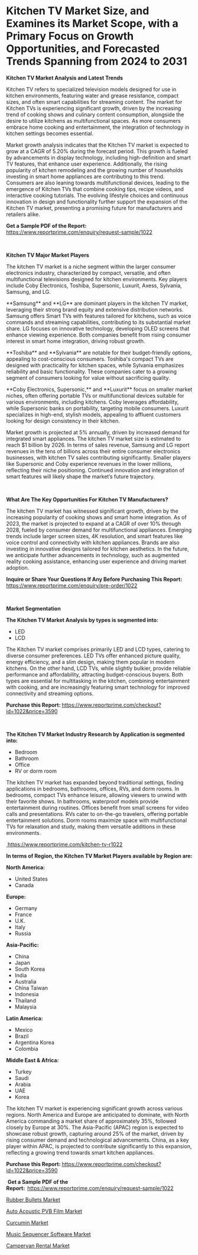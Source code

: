 <p><h1>Kitchen TV Market Size, and Examines its Market Scope, with a Primary Focus on Growth Opportunities, and Forecasted Trends Spanning from 2024 to 2031</h1></p><p><strong>Kitchen TV Market Analysis and Latest Trends</strong></p>
<p><p>Kitchen TV refers to specialized television models designed for use in kitchen environments, featuring water and grease resistance, compact sizes, and often smart capabilities for streaming content. The market for Kitchen TVs is experiencing significant growth, driven by the increasing trend of cooking shows and culinary content consumption, alongside the desire to utilize kitchens as multifunctional spaces. As more consumers embrace home cooking and entertainment, the integration of technology in kitchen settings becomes essential.</p><p>Market growth analysis indicates that the Kitchen TV market is expected to grow at a CAGR of 5.20% during the forecast period. This growth is fueled by advancements in display technology, including high-definition and smart TV features, that enhance user experience. Additionally, the rising popularity of kitchen remodeling and the growing number of households investing in smart home appliances are contributing to this trend. Consumers are also leaning towards multifunctional devices, leading to the emergence of Kitchen TVs that combine cooking tips, recipe videos, and interactive cooking tutorials. The evolving lifestyle choices and continuous innovation in design and functionality further support the expansion of the Kitchen TV market, presenting a promising future for manufacturers and retailers alike.</p></p>
<p><strong>Get a Sample PDF of the Report:&nbsp;</strong> <a href="https://www.reportprime.com/enquiry/request-sample/1022">https://www.reportprime.com/enquiry/request-sample/1022</a></p>
<p>&nbsp;</p>
<p><strong>Kitchen TV Major Market Players</strong></p>
<p><p>The kitchen TV market is a niche segment within the larger consumer electronics industry, characterized by compact, versatile, and often multifunctional televisions designed for kitchen environments. Key players include Coby Electronics, Toshiba, Supersonic, Luxurit, Axess, Sylvania, Samsung, and LG.</p><p>**Samsung** and **LG** are dominant players in the kitchen TV market, leveraging their strong brand equity and extensive distribution networks. Samsung offers Smart TVs with features tailored for kitchens, such as voice commands and streaming capabilities, contributing to its substantial market share. LG focuses on innovative technology, developing OLED screens that enhance viewing experience. Both companies benefit from rising consumer interest in smart home integration, driving robust growth.</p><p>**Toshiba** and **Sylvania** are notable for their budget-friendly options, appealing to cost-conscious consumers. Toshiba's compact TVs are designed with practicality for kitchen spaces, while Sylvania emphasizes reliability and basic functionality. These companies cater to a growing segment of consumers looking for value without sacrificing quality.</p><p>**Coby Electronics, Supersonic,** and **Luxurit** focus on smaller market niches, often offering portable TVs or multifunctional devices suitable for various environments, including kitchens. Coby leverages affordability, while Supersonic banks on portability, targeting mobile consumers. Luxurit specializes in high-end, stylish models, appealing to affluent customers looking for design consistency in their kitchen.</p><p>Market growth is projected at 5% annually, driven by increased demand for integrated smart appliances. The kitchen TV market size is estimated to reach $1 billion by 2026. In terms of sales revenue, Samsung and LG report revenues in the tens of billions across their entire consumer electronics businesses, with kitchen TV sales contributing significantly. Smaller players like Supersonic and Coby experience revenues in the lower millions, reflecting their niche positioning. Continued innovation and integration of smart features will likely shape the market’s future trajectory.</p></p>
<p>&nbsp;</p>
<p><strong>What Are The Key Opportunities For Kitchen TV Manufacturers?</strong></p>
<p><p>The kitchen TV market has witnessed significant growth, driven by the increasing popularity of cooking shows and smart home integration. As of 2023, the market is projected to expand at a CAGR of over 10% through 2028, fueled by consumer demand for multifunctional appliances. Emerging trends include larger screen sizes, 4K resolution, and smart features like voice control and connectivity with kitchen appliances. Brands are also investing in innovative designs tailored for kitchen aesthetics. In the future, we anticipate further advancements in technology, such as augmented reality cooking assistance, enhancing user experience and driving market adoption.</p></p>
<p><strong>Inquire or Share Your Questions If Any Before Purchasing This Report:</strong> <a href="https://www.reportprime.com/enquiry/pre-order/1022">https://www.reportprime.com/enquiry/pre-order/1022</a></p>
<p>&nbsp;</p>
<p><strong>Market Segmentation</strong></p>
<p><strong>The Kitchen TV Market Analysis by types is segmented into:</strong></p>
<p><ul><li>LED</li><li>LCD</li></ul></p>
<p><p>The Kitchen TV market comprises primarily LED and LCD types, catering to diverse consumer preferences. LED TVs offer enhanced picture quality, energy efficiency, and a slim design, making them popular in modern kitchens. On the other hand, LCD TVs, while slightly bulkier, provide reliable performance and affordability, attracting budget-conscious buyers. Both types are essential for multitasking in the kitchen, combining entertainment with cooking, and are increasingly featuring smart technology for improved connectivity and streaming options.</p></p>
<p><strong>Purchase this Report:&nbsp;</strong><a href="https://www.reportprime.com/checkout?id=1022&price=3590">https://www.reportprime.com/checkout?id=1022&price=3590</a></p>
<p>&nbsp;</p>
<p><strong>The Kitchen TV Market Industry Research by Application is segmented into:</strong></p>
<p><ul><li>Bedroom</li><li>Bathroom</li><li>Office</li><li>RV or dorm room</li></ul></p>
<p><p>The kitchen TV market has expanded beyond traditional settings, finding applications in bedrooms, bathrooms, offices, RVs, and dorm rooms. In bedrooms, compact TVs enhance leisure, allowing viewers to unwind with their favorite shows. In bathrooms, waterproof models provide entertainment during routines. Offices benefit from small screens for video calls and presentations. RVs cater to on-the-go travelers, offering portable entertainment solutions. Dorm rooms maximize space with multifunctional TVs for relaxation and study, making them versatile additions in these environments.</p></p>
<p><a href="https://www.reportprime.com/kitchen-tv-r1022">&nbsp;https://www.reportprime.com/kitchen-tv-r1022</a></p>
<p><strong>In terms of Region, the Kitchen TV Market Players available by Region are:</strong></p>
<p>
    <p> <strong> North America: </strong>
        <ul>
            <li>United States</li>
            <li>Canada</li>
        </ul>
        </p> 
    <p> <strong> Europe: </strong>
        <ul>
            <li>Germany</li>
            <li>France</li>
            <li>U.K.</li>
            <li>Italy</li>
            <li>Russia</li>
        </ul>
        </p> 
    <p> <strong> Asia-Pacific: </strong>
        <ul>
            <li>China</li>
            <li>Japan</li>
            <li>South Korea</li>
            <li>India</li>
            <li>Australia</li>
            <li>China Taiwan</li>
            <li>Indonesia</li>
            <li>Thailand</li>
            <li>Malaysia</li>
        </ul>
        </p> 
    <p> <strong> Latin America: </strong>
        <ul>
            <li>Mexico</li>
            <li>Brazil</li>
            <li>Argentina Korea</li>
            <li>Colombia</li>
        </ul>
        </p> 
    <p> <strong> Middle East & Africa: </strong>
        <ul>
            <li>Turkey</li>
            <li>Saudi</li>
            <li>Arabia</li>
            <li>UAE</li>
            <li>Korea</li>
        </ul>
    </p>
    </p>
<p><p>The kitchen TV market is experiencing significant growth across various regions. North America and Europe are anticipated to dominate, with North America commanding a market share of approximately 35%, followed closely by Europe at 30%. The Asia-Pacific (APAC) region is expected to showcase robust growth, capturing around 25% of the market, driven by rising consumer demand and technological advancements. China, as a key player within APAC, is projected to contribute significantly to this expansion, reflecting a growing trend towards smart kitchen appliances.</p></p>
<p><strong>Purchase this Report: </strong><a href="https://www.reportprime.com/checkout?id=1022&price=3590">https://www.reportprime.com/checkout?id=1022&price=3590</a></p>
<p>&nbsp;<strong>Get a Sample PDF of the Report:&nbsp;&nbsp;</strong><a href="https://www.reportprime.com/enquiry/request-sample/1022">https://www.reportprime.com/enquiry/request-sample/1022</a></p>
<p><strong></strong></p>
<p><p><a href="https://issuu.com/reportprime-2/docs/rubber-bullets-market-size-2030.ppt_8563dd5ff17138">Rubber Bullets Market</a></p><p><a href="https://issuu.com/reportprime-2/docs/auto-acoustic-pvb-film-market-size-_77dbdcd43c029b">Auto Acoustic PVB Film Market</a></p><p><a href="https://www.linkedin.com/pulse/curcumin-market-global-regional-analysis-focus-region-country-level-wfglc?trackingId=%2B6PFB46wRd2glf5H0NEncQ%3D%3D">Curcumin Market</a></p><p><a href="https://medium.com/@robeathews675666/future-of-music-sequencer-software-market-global-market-forecast-and-market-trends-2024-2031-d90042129d5d">Music Sequencer Software Market</a></p><p><a href="https://medium.com/@robeathews675666/what-are-the-growth-opportunities-and-challenges-in-the-campervan-rental-market-6ac52ea602c0">Campervan Rental Market</a></p></p>